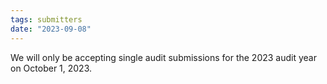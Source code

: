 ```yaml
---
tags: submitters
date: "2023-09-08"
---
```

We will only be accepting single audit submissions for the 2023 audit year on October 1, 2023.